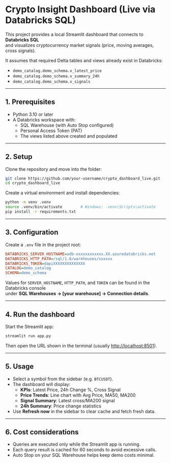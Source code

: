 # Crypto Insight Dashboard (Live via Databricks SQL)

This project provides a local Streamlit dashboard that connects to **Databricks SQL**  
and visualizes cryptocurrency market signals (price, moving averages, cross signals).

It assumes that required Delta tables and views already exist in Databricks:

- `demo_catalog.demo_schema.v_latest_price`
- `demo_catalog.demo_schema.v_summary_24h`
- `demo_catalog.demo_schema.v_signals`

---

## 1. Prerequisites

- Python 3.10 or later
- A Databricks workspace with:
  - SQL Warehouse (with Auto Stop configured)
  - Personal Access Token (PAT)
  - The views listed above created and populated

---

## 2. Setup

Clone the repository and move into the folder:

```bash
git clone https://github.com/your-username/crypto_dashboard_live.git
cd crypto_dashboard_live
```

Create a virtual environment and install dependencies:

```bash
python -m venv .venv
source .venv/bin/activate        # Windows: .venv\Scripts\activate
pip install -r requirements.txt
```

---

## 3. Configuration

Create a `.env` file in the project root:

```ini
DATABRICKS_SERVER_HOSTNAME=adb-xxxxxxxxxxxx.XX.azuredatabricks.net
DATABRICKS_HTTP_PATH=/sql/1.0/warehouses/xxxxxx
DATABRICKS_TOKEN=dapiXXXXXXXXXXXXXX
CATALOG=demo_catalog
SCHEMA=demo_schema
```

Values for `SERVER_HOSTNAME`, `HTTP_PATH`, and `TOKEN` can be found in the Databricks console  
under **SQL Warehouses → [your warehouse] → Connection details**.

---

## 4. Run the dashboard

Start the Streamlit app:

```bash
streamlit run app.py
```

Then open the URL shown in the terminal (usually [http://localhost:8501](http://localhost:8501)).

---

## 5. Usage

- Select a symbol from the sidebar (e.g. `BTCUSDT`).
- The dashboard will display:
  - **KPIs**: Latest Price, 24h Change %, Cross Signal
  - **Price Trends**: Line chart with Avg Price, MA50, MA200
  - **Signal Summary**: Latest cross/MA200 signal
  - **24h Summary**: Price change statistics
- Use **Refresh now** in the sidebar to clear cache and fetch fresh data.

---

## 6. Cost considerations

- Queries are executed only while the Streamlit app is running.  
- Each query result is cached for 60 seconds to avoid excessive calls.  
- Auto Stop on your SQL Warehouse helps keep demo costs minimal.

